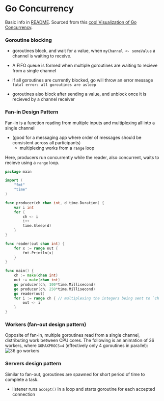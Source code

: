 # Go Concurrency
Basic info in [README](./README.md#concurrency). Sourced from this [cool Visualization of Go Concurrency](http://divan.github.io/posts/go_concurrency_visualize/).

### Goroutine blocking
- goroutines block, and wait for a value, when `myChannel <- someValue` a channel is waiting to receive.
- A FIFO queue is formed when multiple goroutines are waiting to recieve from a single channel
- if all goroutines are currently blocked, go will throw an error message `fatal error: all goroutines are asleep`

- goroutines also block after sending a value, and unblock once it is recieved by a channel receiver

### Fan-in Design Pattern
Fan-in is a function reading from multiple inputs and multiplexing all into a single channel 
- (good for a messaging app where order of messages should be consistent across all participants)
  - multiplexing works from a `range` loop 
  
Here, producers run concurrently while the reader, also concurrent, waits to recieve using a `range` loop.
```go
package main

import (
    "fmt"
    "time"
)

func producer(ch chan int, d time.Duration) {
    var i int
    for {
        ch <- i
        i++
        time.Sleep(d)
    }
}

func reader(out chan int) {
    for x := range out {
        fmt.Println(x)
    }
}

func main() {
    ch := make(chan int)
    out := make(chan int)
    go producer(ch, 100*time.Millisecond)
    go producer(ch, 250*time.Millisecond)
    go reader(out)
    for i := range ch { // multiplexing the integers being sent to `ch` channel, sending them to reader
        out <- i
    }
}
```

### Workers (fan-out design pattern)
Opposite of fan-in, multiple goroutines read from a single channel, distributing work between CPU cores. The following is an animation of 36 workers, where `GOMAXPROCS=4` (effectively only 4 goroutines in parallel):
![36 go workers](http://divan.github.io/demos/gifs/workers.gif)

### Servers design pattern
Similar to fan-out, goroutines are spawned for short period of time to complete a task. 
- listener runs `accept()` in a loop and starts goroutine for each accepted connection
